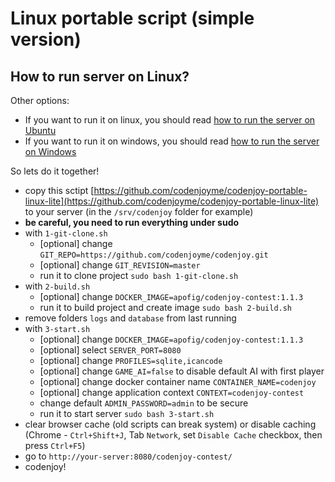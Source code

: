 Linux portable script (simple version)
======================

How to run server on Linux?
----------------------------
Other options:
- If you want to run it on linux, you should read
[how to run the server on Ubuntu](https://github.com/codenjoyme/codenjoy-portable-linux.git#ubuntu-portable-script)
- If you want to run it on windows, you should read
[how to run the server on Windows](https://github.com/codenjoyme/codenjoy-portable-windows.git#windows-portable-script)

So lets do it together!
- copy this sctipt [https://github.com/codenjoyme/codenjoy-portable-linux-lite](https://github.com/codenjoyme/codenjoy-portable-linux-lite) to your server (in the `/srv/codenjoy` folder for example)
- **be careful, you need to run everything under sudo**
- with `1-git-clone.sh` 
    * [optional] change `GIT_REPO=https://github.com/codenjoyme/codenjoy.git`
    * [optional] change `GIT_REVISION=master`
    * run it to clone project `sudo bash 1-git-clone.sh`
- with `2-build.sh` 
    * [optional] change `DOCKER_IMAGE=apofig/codenjoy-contest:1.1.3`
    * run it to build project and create image `sudo bash 2-build.sh` 
- remove folders `logs` and `database` from last running
- with `3-start.sh`
    * [optional] change `DOCKER_IMAGE=apofig/codenjoy-contest:1.1.3`
    * [optional] select `SERVER_PORT=8080`
    * [optional] change `PROFILES=sqlite,icancode`
    * [optional] change `GAME_AI=false` to disable default AI with first player
    * [optional] change docker container name `CONTAINER_NAME=codenjoy`
    * [optional] change application context `CONTEXT=codenjoy-contest`
    * change default `ADMIN_PASSWORD=admin` to be secure
    * run it to start server `sudo bash 3-start.sh`
- clear browser cache (old scripts can break system) or disable caching 
 (Chrome - `Ctrl+Shift+J`, Tab `Network`, set `Disable Cache` checkbox, then press `Ctrl+F5`)
- go to ```http://your-server:8080/codenjoy-contest/```
- codenjoy!   

